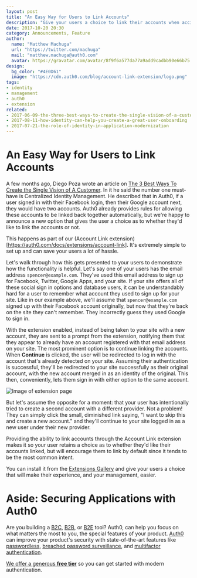 ```yaml
---
layout: post
title: "An Easy Way for Users to Link Accounts"
description: "Give your users a choice to link their accounts when accidentally using another provider with the same email address."
date: 2017-10-20 20:30
category: Announcements, Feature
author:
  name: "Matthew Machuga"
  url: "https://twitter.com/machuga"
  mail: "matthew.machuga@auth0.com"
  avatar: https://gravatar.com/avatar/8f9f6a577da77a9add9cadbb90e66b75
design:
  bg_color: "#4E0D61"
  image: "https://cdn.auth0.com/blog/account-link-extension/logo.png"
tags:
- identity
- management
- auth0
- extension
related:
- 2017-06-09-the-three-best-ways-to-create-the-single-vision-of-a-customer
- 2017-08-11-how-identity-can-help-you-create-a-great-user-onboarding
- 2017-07-21-the-role-of-identity-in-application-modernization
---
```


# An Easy Way for Users to Link Accounts

A few months ago, Diego Poza wrote an article on [The 3 Best Ways To Create the Single Vision of A Customer](https://auth0.com/blog/the-three-best-ways-to-create-the-single-vision-of-a-customer/).
In it he said the number one must-have is Centralized Identity Management. He 
described that in Auth0, if a user signed in with their Facebook login, then 
their Google account next, they would have two accounts. Auth0 already
provides rules for allowing these accounts to be linked back together 
automatically, but we're happy to announce a new option that gives the
user a choice as to whether they'd like to link the accounts or not.

This happens as part of our (Account Link extension)[https://auth0.com/docs/extensions/account-link]. It's extremely simple to
set up and can save your users a lot of hassle.

Let's walk through how this gets presented to your users to demonstrate how the
functionality is helpful. Let's say one of your users has the email address
`spencer@example.com`. They've used this email address to sign up for Facebook,
Twitter, Google Apps, and your site. If your site offers all of these social
sign in options and database users, it can be understandably hard for a user
to remember what account they used to sign up for your site. Like in our
example above, we'll assume that `spencer@example.com` signed up with their
Facebook account originally, but now that they're back on the site they can't
remember. They incorrectly guess they used Google to sign in.

With the extension enabled, instead of being taken to your site with a new
account, they are sent to a prompt from the extension, notifying them that they
appear to already have an account registered with that email address on your
site. The most prominent option is to continue linking the accounts. When
**Continue** is clicked, the user will be redirected to log in with the account
that's already detected on your site. Assuming their authentication is
successful, they'll be redirected to your site successfully as their original
account, with the new account merged in as an identity of the original. This
then, conveniently, lets them sign in with either option to the same account.

![Image of extension page](https://cdn2.auth0.com/docs/media/articles/extensions/account-link/hosted-page-example.png)
<!-- Image in docs going through code review -->

But let's assume the opposite for a moment: that your user has intentionally
tried to create a second account with a different provider. Not a problem! They
can simply click the small, diminished link saying, "I want to skip this and
create a new account." and they'll continue to your site logged in as a
new user under their new provider.

Providing the ability to link accounts through the Account Link extension
makes it so your user retains a choice as to whether they'd like their accounts
linked, but will encourage them to link by default since it tends to be the 
most common intent.

You can install it from the [Extensions Gallery](https://manage.auth0.com/#extensions)
and give your users a choice that will make their experience, and your management, easier.

# Aside: Securing Applications with Auth0

Are you building a [B2C](https://auth0.com/b2c-customer-identity-management), [B2B](https://auth0.com/b2b-enterprise-identity-management), or [B2E](https://auth0.com/b2e-identity-management-for-employees) tool? Auth0, can help you focus on what matters the most to you, the special features of your product. [Auth0](https://auth0.com/) can improve your product's security with state-of-the-art features like [passwordless](https://auth0.com/passwordless), [breached password surveillance](https://auth0.com/breached-passwords), and [multifactor authentication](https://auth0.com/multifactor-authentication).

[We offer a generous **free tier**](https://auth0.com/pricing) so you can get started with modern authentication.

